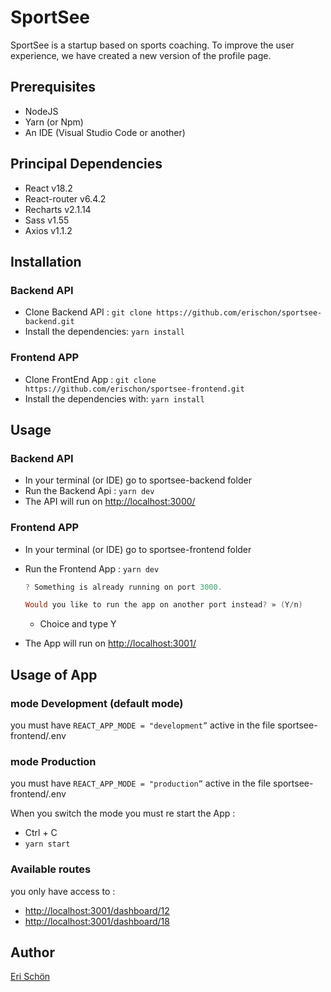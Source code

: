 # SportSee

SportSee is a startup based on sports coaching. To improve the user experience, we have created a new version of the profile page.

## Prerequisites

- NodeJS
- Yarn (or Npm)
- An IDE (Visual Studio Code or another)

## Principal Dependencies

- React v18.2
- React-router v6.4.2
- Recharts v2.1.14
- Sass v1.55
- Axios v1.1.2

## Installation

### Backend API

- Clone Backend API : `git clone https://github.com/erischon/sportsee-backend.git`
- Install the dependencies: `yarn install`

### Frontend APP

- Clone FrontEnd App : `git clone https://github.com/erischon/sportsee-frontend.git`
- Install the dependencies with: `yarn install`

## Usage

### Backend API

- In your terminal (or IDE) go to sportsee-backend folder
- Run the Backend Api : `yarn dev`
- The API will run on [http://localhost:3000/](http://localhost:3001/)

### Frontend APP

- In your terminal (or IDE) go to sportsee-frontend folder
- Run the Frontend App : `yarn dev`
    
    ```powershell
    ? Something is already running on port 3000.
    
    Would you like to run the app on another port instead? » (Y/n)
    ```
    
    - Choice and type Y
- The App will run on [http://localhost:3001/](http://localhost:3001/)

## Usage of App

### mode Development (default mode)

you must have `REACT_APP_MODE = "development”` active in the file sportsee-frontend/.env

### mode Production

you must have `REACT_APP_MODE = "production”` active in the file sportsee-frontend/.env

When you switch the mode you must re start the App :

- Ctrl + C
- `yarn start`

### Available routes

you only have access to :

- [http://localhost:3001/dashboard/12](http://localhost:3001/dashboard/18)
- [http://localhost:3001/dashboard/18](http://localhost:3001/dashboard/18)

## Author

[Eri Schön](https://github.com/erischon)